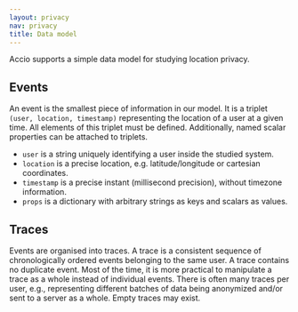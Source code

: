 ```yaml
---
layout: privacy
nav: privacy
title: Data model
---
```


Accio supports a simple data model for studying location privacy.

## Events
An event is the smallest piece of information in our model.
It is a triplet `(user, location, timestamp)` representing the location of a user at a given time.
All elements of this triplet must be defined.
Additionally, named scalar properties can be attached to triplets.

  * `user` is a string uniquely identifying a user inside the studied system.
  * `location` is a precise location, e.g. latitude/longitude or cartesian coordinates.
  * `timestamp` is a precise instant (millisecond precision), without timezone information.
  * `props` is a dictionary with arbitrary strings as keys and scalars as values.

## Traces
Events are organised into traces.
A trace is a consistent sequence of chronologically ordered events belonging to the same user.
A trace contains no duplicate event.
Most of the time, it is more practical to manipulate a trace as a whole instead of individual events.
There is often many traces per user, e.g., representing different batches of data being anonymized and/or sent to a server as a whole.
Empty traces may exist.